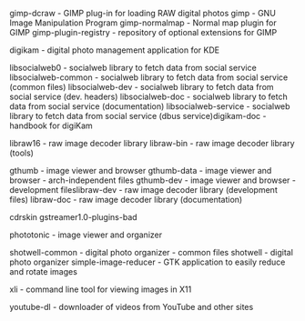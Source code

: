  gimp-dcraw - GIMP plug-in for loading RAW digital photos
gimp - GNU Image Manipulation Program
gimp-normalmap - Normal map plugin for GIMP
gimp-plugin-registry - repository of optional extensions for GIMP



digikam - digital photo management application for KDE





libsocialweb0 - socialweb library to fetch data from social service
libsocialweb-common - socialweb library to fetch data from social service (common files)
libsocialweb-dev - socialweb library to fetch data from social service (dev. headers)
libsocialweb-doc - socialweb library to fetch data from social service (documentation)
libsocialweb-service - socialweb library to fetch data from social service (dbus service)digikam-doc - handbook for digiKam





libraw16 - raw image decoder library
libraw-bin - raw image decoder library (tools)





gthumb - image viewer and browser
gthumb-data - image viewer and browser - arch-independent files
gthumb-dev - image viewer and browser - development fileslibraw-dev - raw image decoder library (development files)
libraw-doc - raw image decoder library (documentation)

cdrskin gstreamer1.0-plugins-bad

phototonic - image viewer and organizer



shotwell-common - digital photo organizer - common files
shotwell - digital photo organizer
simple-image-reducer - GTK application to easily reduce and rotate images







xli - command line tool for viewing images in X11







youtube-dl - downloader of videos from YouTube and other sites